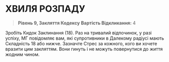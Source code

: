 ﻿# ХВИЛЯ РОЗПАДУ

> **Рівень 9, Закляття Кодексу**
> **Вартість Відкликання:** 4

Зробіть Кидок Заклинання (18). Раз на тривалий відпочинок, у разі успіху, МГ повідомляє вам, які супротивники в Далекому радіусі мають Складність 18 або нижче. Зазначте Стрес за кожного, кого ви хочете вразити цим закляттям. Вони гинуть і не можуть повернутися до життя жодним чином.